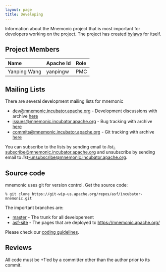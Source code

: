 ```yaml
---
layout: page
title: Developing
---
```


Information about the Mnemonic project that is most important for
developers working on the project. The project has created
[bylaws](bylaws.html) for itself.

## Project Members

Name                    | Apache Id      | Role
:---------------------- | :------------- | :---
Yanping Wang            | yanpingw      | PMC


## Mailing Lists

There are several development mailing lists for mnemonic

* [dev@mnemonic.incubator.apache.org](mailto:dev@mnemonic.incubator.apache.org) - Development discussions
  with archive [here](https://mail-archives.apache.org/mod_mbox/incubator-mnemonic-dev/)
* [issues@mnemonic.incubator.apache.org](mailto:issues@mnemonic.incubator.apache.org) - Bug tracking
  with archive [here](https://mail-archives.apache.org/mod_mbox/incubator-mnemonic-issues/)
* [commits@mnemonic.incubator.apache.org](mailto:commits@mnemonic.incubator.apache.org) - Git tracking
  with archive [here](https://mail-archives.apache.org/mod_mbox/incubator-mnemonic-commits/)

You can subscribe to the lists by sending email to
*list*-subscribe@mnemonic.incubator.apache.org and unsubscribe by sending email to
*list*-unsubscribe@mnemonic.incubator.apache.org.

## Source code

mnemonic uses git for version control. Get the source code:

`% git clone https://git-wip-us.apache.org/repos/asf/incubator-mnemonic.git`

The important branches are:

* [master](https://github.com/apache/incubator-mnemonic/tree/master) -
  The trunk for all developement
* [asf-site](https://github.com/apache/incubator-mnemonic/tree/asf-site) -
  The pages that are deployed to https://mnemonic.apache.org/

Please check our [coding guidelines](/develop/coding.html).

## Reviews

All code must be +1'ed by a committer other than the author prior to its
commit.
